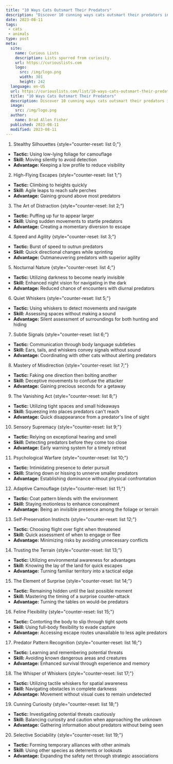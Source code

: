 ```yaml
---
title: "10 Ways Cats Outsmart Their Predators"
description: "Discover 10 cunning ways cats outsmart their predators in nature! From camouflage to agility, witness the curious tactics of these feline masters."
date: 2023-08-11
tags:
 - cats
 - animals
type: post
meta:
  site:
    name: Curious Lists
    description: Lists spurred from curiosity.
    url: https://curiouslists.com
    logo:
      src: /img/logo.png
      width: 301
      height: 242
  language: en-US
  url: https://curiouslists.com/list/10-ways-cats-outsmart-their-predators
  title: "10 Ways Cats Outsmart Their Predators"
  description: Discover 10 cunning ways cats outsmart their predators in nature! From camouflage to agility, witness the curious tactics of these feline masters.
  image:
    src: /img/logo.png
  author:
    name: Brad Allen Fisher
  published: 2023-08-11
  modified: 2023-08-11
---
```



1. Stealthy Silhouettes {style="counter-reset: list 0;"}
  - **Tactic:** Using low-lying foliage for camouflage
  - **Skill:** Moving silently to avoid detection
  - **Advantage:** Keeping a low profile to reduce visibility

2. High-Flying Escapes {style="counter-reset: list 1;"}
  - **Tactic:** Climbing to heights quickly
  - **Skill:** Agile leaps to reach safe perches
  - **Advantage:** Gaining ground above most predators

3. The Art of Distraction {style="counter-reset: list 2;"}
  - **Tactic:** Puffing up fur to appear larger
  - **Skill:** Using sudden movements to startle predators
  - **Advantage:** Creating a momentary diversion to escape

4. Speed and Agility {style="counter-reset: list 3;"}
  - **Tactic:** Burst of speed to outrun predators
  - **Skill:** Quick directional changes while sprinting
  - **Advantage:** Outmaneuvering predators with superior agility

5. Nocturnal Nature {style="counter-reset: list 4;"}
  - **Tactic:** Utilizing darkness to become nearly invisible
  - **Skill:** Enhanced night vision for navigating in the dark
  - **Advantage:** Reduced chance of encounters with diurnal predators

6. Quiet Whiskers {style="counter-reset: list 5;"}
  - **Tactic:** Using whiskers to detect movements and navigate
  - **Skill:** Assessing spaces without making a sound
  - **Advantage:** Silent assessment of surroundings for both hunting and hiding

7. Subtle Signals {style="counter-reset: list 6;"}
  - **Tactic:** Communication through body language subtleties
  - **Skill:** Ears, tails, and whiskers convey signals without sound
  - **Advantage:** Coordinating with other cats without alerting predators

8. Mastery of Misdirection {style="counter-reset: list 7;"}
  - **Tactic:** Faking one direction then bolting another
  - **Skill:** Deceptive movements to confuse the attacker
  - **Advantage:** Gaining precious seconds for a getaway

9. The Vanishing Act {style="counter-reset: list 8;"}
  - **Tactic:** Utilizing tight spaces and small hideaways
  - **Skill:** Squeezing into places predators can't reach
  - **Advantage:** Quick disappearance from a predator's line of sight

10. Sensory Supremacy {style="counter-reset: list 9;"}
  - **Tactic:** Relying on exceptional hearing and smell
  - **Skill:** Detecting predators before they come too close
  - **Advantage:** Early warning system for a timely retreat

11. Psychological Warfare {style="counter-reset: list 10;"}
  - **Tactic:** Intimidating presence to deter pursuit
  - **Skill:** Staring down or hissing to unnerve smaller predators
  - **Advantage:** Establishing dominance without physical confrontation

12. Adaptive Camouflage {style="counter-reset: list 11;"}
  - **Tactic:** Coat pattern blends with the environment
  - **Skill:** Staying motionless to enhance concealment
  - **Advantage:** Being an invisible presence among the foliage or terrain

13. Self-Preservation Instincts {style="counter-reset: list 12;"}
  - **Tactic:** Choosing flight over fight when threatened
  - **Skill:** Quick assessment of when to engage or flee
  - **Advantage:** Minimizing risks by avoiding unnecessary conflicts

14. Trusting the Terrain {style="counter-reset: list 13;"}
  - **Tactic:** Utilizing environmental awareness for advantages
  - **Skill:** Knowing the lay of the land for quick escapes
  - **Advantage:** Turning familiar territory into a tactical edge

15. The Element of Surprise {style="counter-reset: list 14;"}
  - **Tactic:** Remaining hidden until the last possible moment
  - **Skill:** Mastering the timing of a surprise counter-attack
  - **Advantage:** Turning the tables on would-be predators

16. Feline Flexibility {style="counter-reset: list 15;"}
  - **Tactic:** Contorting the body to slip through tight spots
  - **Skill:** Using full-body flexibility to evade capture
  - **Advantage:** Accessing escape routes unavailable to less agile predators

17. Predator Pattern Recognition {style="counter-reset: list 16;"}
  - **Tactic:** Learning and remembering potential threats
  - **Skill:** Avoiding known dangerous areas and creatures
  - **Advantage:** Enhanced survival through experience and memory

18. The Whisper of Whiskers {style="counter-reset: list 17;"}
  - **Tactic:** Utilizing tactile whiskers for spatial awareness
  - **Skill:** Navigating obstacles in complete darkness
  - **Advantage:** Movement without visual cues to remain undetected

19. Cunning Curiosity {style="counter-reset: list 18;"}
  - **Tactic:** Investigating potential threats cautiously
  - **Skill:** Balancing curiosity and caution when approaching the unknown
  - **Advantage:** Gathering information about predators without being seen

20. Selective Sociability {style="counter-reset: list 19;"}
  - **Tactic:** Forming temporary alliances with other animals
  - **Skill:** Using other species as deterrents or lookouts
  - **Advantage:** Expanding the safety net through strategic associations